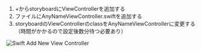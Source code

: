 1. +からstoryboardにViewControllerを追加する
2. ファイルにAnyNameViewController.swiftを追加する
3. storyboardのViewControllerのclassをAnyNameViewControllerに変更する（時間がかかるので設定後数分待つ必要あり）

![Swift Add New View Controller](https://user-images.githubusercontent.com/6407534/71777405-c1472100-2fe2-11ea-8f9d-2c0fa29cf5d7.png)
